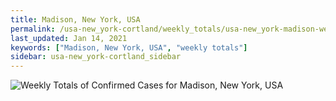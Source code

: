 ```yaml
---
title: Madison, New York, USA
permalink: /usa-new_york-cortland/weekly_totals/usa-new_york-madison-weekly_totals.html
last_updated: Jan 14, 2021
keywords: ["Madison, New York, USA", "weekly totals"]
sidebar: usa-new_york-cortland_sidebar
---
```


![Weekly Totals of Confirmed Cases for Madison, New York, USA](/covid_tracker/images/graphs/usa-new_york-madison-weekly_totals_graph.png)
